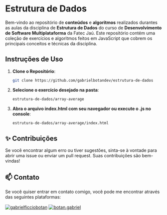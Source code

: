 # Estrutura de Dados

Bem-vindo ao repositório de **conteúdos** e **algoritmos** realizados durantes as aulas da disciplina de **Estrutura de Dados** do curso de **Desenvolvimento de Software Multiplataforma** da Fatec Jaú. Este repositório contém uma coleção de exercícios e algoritmos feitos em JavaScript que cobrem os principais conceitos e técnicas da disciplina.

## Instruções de Uso

1. **Clone o Repositório**:
   ```bash
   git clone https://github.com/gabrielbotandev/estrutura-de-dados

2. **Selecione o exercício desejado na pasta**:
   ```bash
   estrutura-de-dados/array-average

3. **Abra o arquivo index.html com seu navegador ou execute o .js no console**:
   ```bash
   estrutura-de-dados/array-average/index.html

## ✨ Contribuições

Se você encontrar algum erro ou tiver sugestões, sinta-se à vontade para abrir uma issue ou enviar um pull request. Suas contribuições são bem-vindas!

## 📫 Contato
Se você quiser entrar em contato comigo, você pode me encontrar através das seguintes plataformas:

<a href="https://www.linkedin.com/in/gabrielficciobotan/" target="blank"><img align="center" src="https://img.shields.io/badge/LinkedIn-0077B5?style=for-the-badge&logo=linkedin&logoColor=white" alt="gabrielficciobotan"/></a>
<a href="https://www.instagram.com/botan.gabriel/" target="blank"><img align="center" src="https://img.shields.io/badge/Instagram-E4405F?style=for-the-badge&logo=instagram&logoColor=white" alt="botan.gabriel" /></a>


